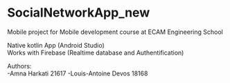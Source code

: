 # SocialNetworkApp_new

Mobile project for Mobile development course at ECAM Engineering School 

Native kotlin App (Android Studio)<br />
Works with Firebase (Realtime database and Authentification) <br />

Authors:<br />
-Amna Harkati 21617
-Louis-Antoine Devos 18168
